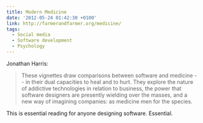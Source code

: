 ```yaml
---
title: Modern Medicine
date: '2012-05-24 01:42:30 +0100'
link: http://farmerandfarmer.org/medicine/
tags:
  - Social media
  - Software development
  - Psychology
---
```

Jonathan Harris:

> These vignettes draw comparisons between software and medicine -- in their dual capacities to heal and to hurt. They explore the nature of addictive technologies in relation to business, the power that software designers are presently wielding over the masses, and a new way of imagining companies: as medicine men for the species.

This is essential reading for anyone designing software. Essential.

